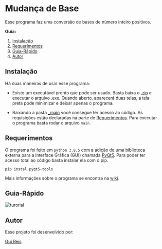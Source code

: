 # Mudança de Base
 
Esse programa faz uma conversão de bases de número inteiro positivos.

**Guia:**

1. [Instalação](#instalação)
2. [Requerimentos](#requerimentos)
3. [Guia-Rápido](#guia-rápido)
4. [Autor](#autor)

## Instalação
Há duas maneiras de usar esse programa:
- Existe um executável pronto que pode ser usado. Basta baixa o [.zip](https://github.com/Gui25Reis/Mudanca-de-base/raw/main/arquivos/_execut%C3%A1vel.rar) e executar o arquivo .exe. Quando aberto, aparecerá duas telas, a tela preta pode minimizar e deixar apenas o programa.

- Baixando a pasta [_main](https://github.com/Gui25Reis/Mudanca-de-base/tree/main/_main) você consegue ter acesso ao código. As requisições estão declaradas na parte de [Requerimentos](#requerimentos). Para executar o programa basta rodar o arquivo ```main```.

## Requerimentos
O programa foi feito em ```python 3.8.5``` com a adição de uma biblioteca externa para a Interface Gráfica (GUI) chamada [PyQt5](https://pypi.org/project/PyQt5/). Para poder ter acesso total ao código basta instalar ela com o pip.

    pip instal pyqt5-tools

Mais informações sobre o programa se encontra na [wiki](https://github.com/Gui25Reis/Mudanca-de-base/wiki).


## Guia-Rápido
![turorial](https://github.com/Gui25Reis/Mudanca-de-base/blob/main/documentacao/_tutorial/Mudan%C3%A7a%20de%20Base%20-%20Tutorial%20OK.jpg)


## Autor
Esse projeto foi desenvolvido por:

[Gui Reis](https://github.com/Gui25Reis)
